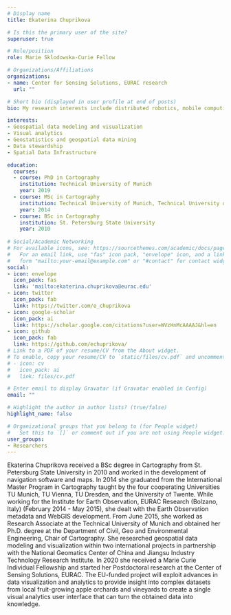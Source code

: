 ```yaml
---
# Display name
title: Ekaterina Chuprikova

# Is this the primary user of the site?
superuser: true

# Role/position
role: Marie Sklodowska-Curie Fellow

# Organizations/Affiliations
organizations:
- name: Center for Sensing Solutions, EURAC research
  url: ""

# Short bio (displayed in user profile at end of posts)
bio: My research interests include distributed robotics, mobile computing and programmable matter.

interests:
- Geospatial data modeling and visualization 
- Visual analytics 
- Geostatistics and geospatial data mining  
- Data stewardship 
- Spatial Data Infrastructure 

education:
  courses:
  - course: PhD in Cartography
    institution: Technical University of Munich
    year: 2019
  - course: MSc in Cartography
    institution: Technical University of Munich, Technical University of Vienna, Technical University of Dresden
    year: 2014
  - course: BSc in Cartography
    institution: St. Petersburg State University
    year: 2010
    
# Social/Academic Networking
# For available icons, see: https://sourcethemes.com/academic/docs/page-builder/#icons
#   For an email link, use "fas" icon pack, "envelope" icon, and a link in the
#   form "mailto:your-email@example.com" or "#contact" for contact widget.
social:
- icon: envelope
  icon_pack: fas
  link: 'mailto:ekaterina.chuprikova@eurac.edu'
- icon: twitter
  icon_pack: fab
  link: https://twitter.com/e_chuprikova
- icon: google-scholar
  icon_pack: ai
  link: https://scholar.google.com/citations?user=WVzHnMcAAAAJ&hl=en
- icon: github
  icon_pack: fab
  link: https://github.com/echuprikova/
# Link to a PDF of your resume/CV from the About widget.
# To enable, copy your resume/CV to `static/files/cv.pdf` and uncomment the lines below.
# - icon: cv
#   icon_pack: ai
#   link: files/cv.pdf

# Enter email to display Gravatar (if Gravatar enabled in Config)
email: ""

# Highlight the author in author lists? (true/false)
highlight_name: false

# Organizational groups that you belong to (for People widget)
#   Set this to `[]` or comment out if you are not using People widget.
user_groups:
- Researchers
---
```


Ekaterina Chuprikova received a BSc degree in Cartography from St. Petersburg State University in 2010 and worked in the development of navigation software and maps. In 2014 she graduated from the International Master Program in Cartography taught by the four cooperating Universities TU Munich, TU Vienna, TU Dresden, and the University of Twente. While working for the Institute for Earth Observation, EURAC Research (Bolzano, Italy) (February 2014 - May 2015), she dealt with the Earth Observation metadata and WebGIS development. From June 2015, she worked as Research Associate at the Technical University of Munich and obtained her Ph.D. degree at the Department of Civil, Geo and Environmental Engineering, Chair of Cartography. She researched geospatial data modeling and visualization within two international projects in partnership with the National Geomatics Center of China and Jiangsu Industry Technology Research Institute. In 2020 she received a Marie Curie Individual Fellowship and started her Postdoctoral research at the Center of Sensing Solutions, EURAC. The EU-funded project will exploit advances in data visualization and analytics to provide insight into complex datasets from local fruit-growing apple orchards and vineyards to create a single visual analytics user interface that can turn the obtained data into knowledge.